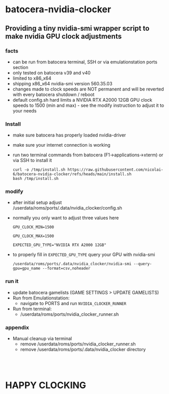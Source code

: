 # batocera-nvidia-clocker

## Providing a tiny nvidia-smi wrapper script to make nvidia GPU clock adjustments
### facts
* can be run from batocera terminal, SSH or via emulationstation ports section
* only tested on batocera v39 and v40
* limited to x86_x64
* shipping x86_x64 nvidia-smi version 560.35.03
* changes made to clock speeds are NOT permanent and will be reverted with every batocera shutdown / reboot
* default config.sh hard limits a NVIDIA RTX A2000 12GB GPU clock speeds to 1500 (min and max) - see the modify instruction to adjust it to your needs

### Install
* make sure batocera has properly loaded nvidia-driver
* make sure your internet connection is working
* run two terminal commands from batocera (F1->applications->xterm) or via SSH to install it

    ```
    curl -o /tmp/install.sh https://raw.githubusercontent.com/nicolai-6/batocera-nvidia-clocker/refs/heads/main/install.sh
    bash /tmp/install.sh
    ```

### modify
* after initial setup adjust /userdata/roms/ports/.data/nvidia_clocker/config.sh
* normally you only want to adjust three values here

    ``` GPU_CLOCK_MIN=1500 ```

    ``` GPU_CLOCK_MAX=1500 ```

    ``` EXPECTED_GPU_TYPE="NVIDIA RTX A2000 12GB" ```

* to properly fill in ``` EXPECTED_GPU_TYPE ``` query your GPU with nvidia-smi

    ```/userdata/roms/ports/.data/nvidia_clocker/nvidia-smi --query-gpu=gpu_name --format=csv,noheader```

### run it
* update batocera gamelists (GAME SETTINGS > UPDATE GAMELISTS)
* Run from Emulationstation:
    * navigate to PORTS and run ``` NVIDIA_CLOCKER_RUNNER ```
* Run from terminal:
    * /userdata/roms/ports/nvidia_clocker_runner.sh

### appendix
* Manual cleanup via terminal
    * remove /userdata/roms/ports/nvidia_clocker_runner.sh
    * remove /userdata/roms/ports/.data/nvidia_clocker directory

</br>
</br>

# HAPPY CLOCKING
